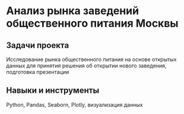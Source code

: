 # Анализ рынка заведений общественного питания Москвы



## Задачи проекта

Исследование рынка общественного питания на основе открытых данных для принятия решения об открытии нового заведения, подготовка презентации

## Навыки и инструменты

Python, Pandas, Seaborn, Plotly, визуализация данных